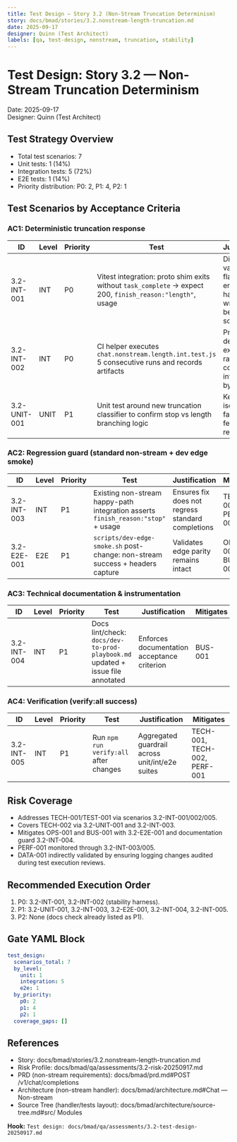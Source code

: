 ```yaml
---
title: Test Design — Story 3.2 (Non-Stream Truncation Determinism)
story: docs/bmad/stories/3.2.nonstream-length-truncation.md
date: 2025-09-17
designer: Quinn (Test Architect)
labels: [qa, test-design, nonstream, truncation, stability]
---
```


# Test Design: Story 3.2 — Non-Stream Truncation Determinism

Date: 2025-09-17  
Designer: Quinn (Test Architect)

## Test Strategy Overview

- Total test scenarios: 7
- Unit tests: 1 (14%)
- Integration tests: 5 (72%)
- E2E tests: 1 (14%)
- Priority distribution: P0: 2, P1: 4, P2: 1

## Test Scenarios by Acceptance Criteria

### AC1: Deterministic truncation response

| ID           | Level | Priority | Test                                                                                                       | Justification                                                                 | Mitigates          |
| ------------ | ----- | -------- | ---------------------------------------------------------------------------------------------------------- | ----------------------------------------------------------------------------- | ------------------ |
| 3.2-INT-001  | INT   | P0       | Vitest integration: proto shim exits without `task_complete` → expect 200, `finish_reason:"length"`, usage | Directly validates flaky path; ensures handler writes JSON before socket ends | TECH-001           |
| 3.2-INT-002  | INT   | P0       | CI helper executes `chat.nonstream.length.int.test.js` 5 consecutive runs and records artifacts            | Proves determinism; exposes race conditions introduced by fix                 | TECH-001, TEST-001 |
| 3.2-UNIT-001 | UNIT  | P1       | Unit test around new truncation classifier to confirm stop vs length branching logic                       | Keeps logic isolated and fast feedback on regressions                         | TECH-002           |

### AC2: Regression guard (standard non-stream + dev edge smoke)

| ID          | Level | Priority | Test                                                                              | Justification                                     | Mitigates          |
| ----------- | ----- | -------- | --------------------------------------------------------------------------------- | ------------------------------------------------- | ------------------ |
| 3.2-INT-003 | INT   | P1       | Existing non-stream happy-path integration asserts `finish_reason:"stop"` + usage | Ensures fix does not regress standard completions | TECH-002, PERF-001 |
| 3.2-E2E-001 | E2E   | P1       | `scripts/dev-edge-smoke.sh` post-change: non-stream success + headers capture     | Validates edge parity remains intact              | OPS-001, BUS-001   |

### AC3: Technical documentation & instrumentation

| ID          | Level | Priority | Test                                                                           | Justification                               | Mitigates |
| ----------- | ----- | -------- | ------------------------------------------------------------------------------ | ------------------------------------------- | --------- |
| 3.2-INT-004 | INT   | P1       | Docs lint/check: `docs/dev-to-prod-playbook.md` updated + issue file annotated | Enforces documentation acceptance criterion | BUS-001   |

### AC4: Verification (verify:all success)

| ID          | Level | Priority | Test                                   | Justification                                   | Mitigates                    |
| ----------- | ----- | -------- | -------------------------------------- | ----------------------------------------------- | ---------------------------- |
| 3.2-INT-005 | INT   | P1       | Run `npm run verify:all` after changes | Aggregated guardrail across unit/int/e2e suites | TECH-001, TECH-002, PERF-001 |

## Risk Coverage

- Addresses TECH-001/TEST-001 via scenarios 3.2-INT-001/002/005.
- Covers TECH-002 via 3.2-UNIT-001 and 3.2-INT-003.
- Mitigates OPS-001 and BUS-001 with 3.2-E2E-001 and documentation guard 3.2-INT-004.
- PERF-001 monitored through 3.2-INT-003/005.
- DATA-001 indirectly validated by ensuring logging changes audited during test execution reviews.

## Recommended Execution Order

1. P0: 3.2-INT-001, 3.2-INT-002 (stability harness).
2. P1: 3.2-UNIT-001, 3.2-INT-003, 3.2-E2E-001, 3.2-INT-004, 3.2-INT-005.
3. P2: None (docs check already listed as P1).

## Gate YAML Block

```yaml
test_design:
  scenarios_total: 7
  by_level:
    unit: 1
    integration: 5
    e2e: 1
  by_priority:
    p0: 2
    p1: 4
    p2: 1
  coverage_gaps: []
```

## References

- Story: docs/bmad/stories/3.2.nonstream-length-truncation.md
- Risk Profile: docs/bmad/qa/assessments/3.2-risk-20250917.md
- PRD (non-stream requirements): docs/bmad/prd.md#POST /v1/chat/completions
- Architecture (non-stream handler): docs/bmad/architecture.md#Chat — Non-stream
- Source Tree (handler/tests layout): docs/bmad/architecture/source-tree.md#src/ Modules

**Hook:** `Test design: docs/bmad/qa/assessments/3.2-test-design-20250917.md`
